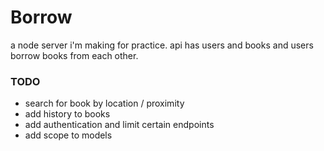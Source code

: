 # Borrow
a node server i'm making for practice. api has users and books and users borrow books from each other.

### TODO
- search for book by location / proximity
- add history to books
- add authentication and limit certain endpoints
- add scope to models
